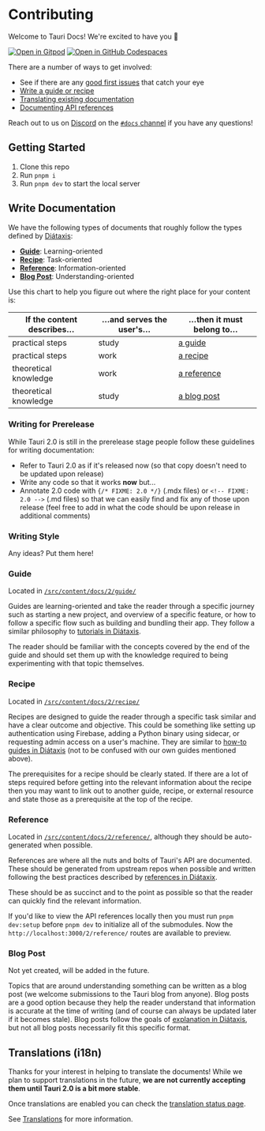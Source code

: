 # Contributing

Welcome to Tauri Docs! We're excited to have you 🥳

[![Open in Gitpod](https://gitpod.io/button/open-in-gitpod.svg)](https://gitpod.io/#https://github.com/tauri-apps/tauri-docs/tree/next)
[![Open in GitHub Codespaces](https://github.com/codespaces/badge.svg)](https://codespaces.new/tauri-apps/tauri-docs/tree/next)

There are a number of ways to get involved:

- See if there are any [good first issues](https://github.com/tauri-apps/tauri-docs/issues?q=is%3Aopen+is%3Aissue+label%3A%22good+first+issue%22) that catch your eye
- [Write a guide or recipe](#write-documentation)
- [Translating existing documentation](#translations-i18n)
- [Documenting API references](#updating-api-references)

Reach out to us on [Discord](https://discord.com/invite/tauri) on the [`#docs` channel](https://discord.com/channels/616186924390023171/662624589037436928) if you have any questions!

## Getting Started

1. Clone this repo
2. Run `pnpm i`
3. Run `pnpm dev` to start the local server

## Write Documentation

We have the following types of documents that roughly follow the types defined by [Diátaxis](https://diataxis.fr/index.html):

- **[Guide](#guide)**: Learning-oriented
- **[Recipe](#recipe)**: Task-oriented
- **[Reference](#recipe)**: Information-oriented
- **[Blog Post](#blog-post)**: Understanding-oriented

Use this chart to help you figure out where the right place for your content is:

| If the content describes… | …and serves the user's… | …then it must belong to…  |
| ------------------------- | ----------------------- | ------------------------- |
| practical steps           | study                   | [a guide](#guide)         |
| practical steps           | work                    | [a recipe](#recipe)       |
| theoretical knowledge     | work                    | [a reference](#reference) |
| theoretical knowledge     | study                   | [a blog post](#blog-post) |

### Writing for Prerelease

While Tauri 2.0 is still in the prerelease stage people follow these guidelines for writing documentation:

- Refer to Tauri 2.0 as if it's released now (so that copy doesn't need to be updated upon release)
- Write any code so that it works **now** but...
- Annotate 2.0 code with `{/* FIXME: 2.0 */}` (.mdx files) or `<!-- FIXME: 2.0 -->` (.md files) so that we can easily find and fix any of those upon release (feel free to add in what the code should be upon release in additional comments)

### Writing Style

Any ideas? Put them here!

### Guide

Located in [`/src/content/docs/2/guide/`](https://github.com/tauri-apps/tauri-docs/tree/starlight/src/content/docs/2/guide)

Guides are learning-oriented and take the reader through a specific journey such as starting a new project, and overview of a specific feature, or how to follow a specific flow such as building and bundling their app. They follow a similar philosophy to [tutorials in Diátaxis](https://diataxis.fr/tutorials.html).

The reader should be familiar with the concepts covered by the end of the guide and should set them up with the knowledge required to being experimenting with that topic themselves.

### Recipe

Located in [`/src/content/docs/2/recipe/`](https://github.com/tauri-apps/tauri-docs/tree/starlight/src/content/docs/2/recipe)

Recipes are designed to guide the reader through a specific task similar and have a clear outcome and objective. This could be something like setting up authentication using Firebase, adding a Python binary using sidecar, or requesting admin access on a user's machine. They are similar to [how-to guides in Diátaxis](https://diataxis.fr/how-to-guides.html) (not to be confused with our own guides mentioned above).

The prerequisites for a recipe should be clearly stated. If there are a lot of steps required before getting into the relevant information about the recipe then you may want to link out to another guide, recipe, or external resource and state those as a prerequisite at the top of the recipe.

### Reference

Located in [`/src/content/docs/2/reference/`](https://github.com/tauri-apps/tauri-docs/tree/starlight/src/content/docs/2/reference), although they should be auto-generated when possible.

References are where all the nuts and bolts of Tauri's API are documented. These should be generated from upstream repos when possible and written following the best practices described by [references in Diátaxix](https://diataxis.fr/reference.html).

These should be as succinct and to the point as possible so that the reader can quickly find the relevant information.

If you'd like to view the API references locally then you must run `pnpm dev:setup` before `pnpm dev` to initialize all of the submodules. Now the `http://localhost:3000/2/reference/` routes are available to preview.

### Blog Post

Not yet created, will be added in the future.

Topics that are around understanding something can be written as a blog post (we welcome submissions to the Tauri blog from anyone). Blog posts are a good option because they help the reader understand that information is accurate at the time of writing (and of course can always be updated later if it becomes stale). Blog posts follow the goals of [explanation in Diátaxis](https://diataxis.fr/explanation.html), but not all blog posts necessarily fit this specific format.

## Translations (i18n)

Thanks for your interest in helping to translate the documents! While we plan to support translations in the future, **we are not currently accepting them until Tauri 2.0 is a bit more stable**.

Once translations are enabled you can check the [translation status page](https://beta.tauri.app/contribute/translate-status).

See [Translations](./TRANSLATING.md) for more information.